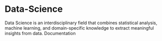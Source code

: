# Data-Science
Data Science is an interdisciplinary field that combines statistical analysis, machine learning, and domain-specific knowledge to extract meaningful insights from data. 
Documentation
